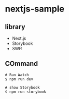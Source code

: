 # nextjs-sample

## library

- Next.js
- Storybook
- SWR


## COmmand

```
# Run Watch
$ npm run dev

# show Storybook
$ npm run storybook
```